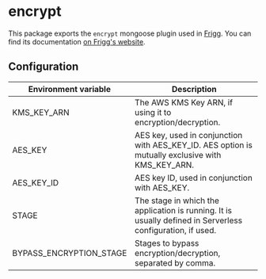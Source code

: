 # encrypt

This package exports the `encrypt` mongoose plugin used in [Frigg](https://friggframework.org). You can find its documentation [on Frigg's website](https://docs.friggframework.org/packages/encrypt).

## Configuration

| Environment variable    | Description                                                                                                |
|-------------------------|------------------------------------------------------------------------------------------------------------|
| KMS_KEY_ARN             | The AWS KMS Key ARN, if using it to encryption/decryption.                                                 |
| AES_KEY                 | AES key, used in conjunction with AES_KEY_ID. AES option is mutually exclusive with KMS_KEY_ARN.           |
| AES_KEY_ID              | AES key ID, used in conjunction with AES_KEY.                                                              |
| STAGE                   | The stage in which the application is running. It is usually defined in Serverless configuration, if used. |
| BYPASS_ENCRYPTION_STAGE | Stages to bypass encryption/decryption, separated by comma.                                                |

